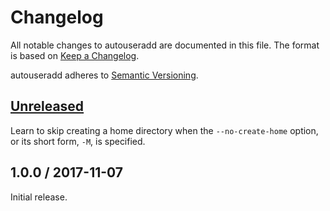 # Changelog

All notable changes to autouseradd are documented in this file. The format is
based on [Keep a Changelog].

autouseradd adheres to [Semantic Versioning].

## [Unreleased]

Learn to skip creating a home directory when the `--no-create-home` option, or
its short form, `-M`, is specified.

## 1.0.0 / 2017-11-07

Initial release.

[Keep a Changelog]: http://keepachangelog.com/en/1.0.0/
[Semantic Versioning]: http://semver.org/spec/v2.0.0.html
[Unreleased]: https://github.com/benesch/autouseradd/compare/v1.0.0...HEAD
